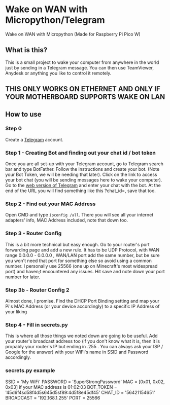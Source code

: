 # Wake on WAN with Micropython/Telegram
Wake on WAN with Micropython (Made for Raspberry Pi Pico W)

## What is this?

This is a small project to wake your computer from anywhere in the world just by sending in a Telegram message. You can then use TeamViewer, Anydesk or anything you like to control it remotely.

## THIS ONLY WORKS ON ETHERNET AND ONLY IF YOUR MOTHERBOARD SUPPORTS WAKE ON LAN

## How to use

### Step 0
Create a [Telegram](https://telegram.org/) account.

### Step 1 - Creating Bot and finding out your chat id / bot token
Once you are all set-up with your Telegram account, go to Telegram search bar and type BotFather. Follow the instructions and create your bot. (Note your Bot Token, we will be needing that later). Click on the link to access your bot chat (you will be sending messages here to wake your computer). Go to the [web version of Telegram](web.telegram.org) and enter your chat with the bot. At the end of the URL you will find something like this ?chat_id=<Special Number Here>, save that too.

### Step 2 - Find out your MAC Address
Open CMD and type ```ipconfig /all```. There you will see all your internet adapters' info, MAC Address included, note that down too.

### Step 3 - Router Config
This is a bit more technical but easy enough. Go to your router's port forwarding page and add a new rule. It has to be UDP Protocol, with WAN range 0.0.0.0 - 0.0.0.0 , WAN/LAN port add the same number, but be sure you won't need that port for something else so avoid using a common number. I personally use 25566 (one up on Minecraft's most widespread port) and haven;t encountered any issues. Hit save and note down your port number for later.

### Step 3b - Router Config 2
Almost done, I promise. Find the DHCP Port Binding setting and map your Pi's MAC Address (or your device accordingly) to a specific IP Address of your liking

### Step 4 - Fill in secrets.py
This is where all those things we noted down are going to be useful. Add your router's broadcast address too (if you don't know what it is, then it is propably your router's IP but ending in .255 . You can always ask your ISP / Google for the answer) with your WiFi's name in SSID and Password accordingly.

### secrets.py example 
SSID = 'My WiFi'
PASSWORD = 'SuperStrongPassword'
MAC = [0x01, 0x02, 0x03] if your MAC address is 01:02:03
BOT_TOKEN = '45d6f4sd58f4d5s645d5sf89:4d5f8e45df45'
CHAT_ID = '56421154651'
BROADCAST = '192.168.1.255'
PORT = 25566
